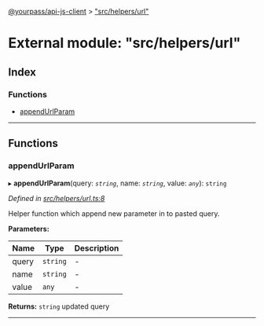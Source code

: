 [@yourpass/api-js-client](../README.md) > ["src/helpers/url"](../modules/_src_helpers_url_.md)

# External module: "src/helpers/url"

## Index

### Functions

* [appendUrlParam](_src_helpers_url_.md#appendurlparam)

---

## Functions

<a id="appendurlparam"></a>

###  appendUrlParam

▸ **appendUrlParam**(query: *`string`*, name: *`string`*, value: *`any`*): `string`

*Defined in [src/helpers/url.ts:8](https://github.com/yourpass/yourpass-api-js-client/blob/b65bebe/src/helpers/url.ts#L8)*

Helper function which append new parameter in to pasted query.

**Parameters:**

| Name | Type | Description |
| ------ | ------ | ------ |
| query | `string` |  \- |
| name | `string` |  \- |
| value | `any` |  \- |

**Returns:** `string`
updated query

___

